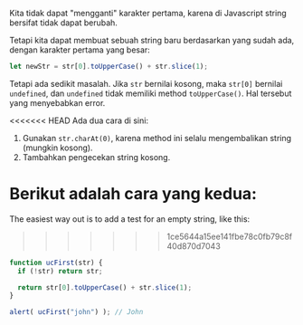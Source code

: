 Kita tidak dapat "mengganti" karakter pertama, karena di Javascript string bersifat tidak dapat berubah.

Tetapi kita dapat membuat sebuah string baru berdasarkan yang sudah ada, dengan karakter pertama yang besar:

```js
let newStr = str[0].toUpperCase() + str.slice(1);
```

Tetapi ada sedikit masalah. Jika `str` bernilai kosong, maka `str[0]` bernilai `undefined`, dan `undefined` tidak memiliki method `toUpperCase()`. Hal tersebut yang menyebabkan error.

<<<<<<< HEAD
Ada dua cara di sini:

1. Gunakan `str.charAt(0)`, karena method ini selalu mengembalikan string (mungkin kosong).
2. Tambahkan pengecekan string kosong.

Berikut adalah cara yang kedua:
=======
The easiest way out is to add a test for an empty string, like this:
>>>>>>> 1ce5644a15ee141fbe78c0fb79c8f40d870d7043

```js run demo
function ucFirst(str) {
  if (!str) return str;

  return str[0].toUpperCase() + str.slice(1);
}

alert( ucFirst("john") ); // John
```
